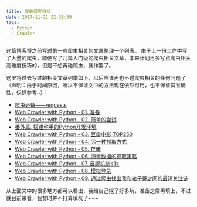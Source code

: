 ```yaml
---
title: 爬虫博客归档
date: 2017-11-21 22:38:50
tags:
  - Python
  - Crawler
---
```


这篇博客将之前写过的一些爬虫相关的文章整理一个列表。
由于上一份工作中写了大量的爬虫，顺便写了几篇入门级的爬虫相关文章，本来计划再多写点爬虫相关高难度技巧的，但是不想再碰爬虫，就作罢了。

这里将过去写过的相关文章列举如下，以后应该再也不碰爬虫相关的任何问题了（声明：由于时间原因，所以不保证文中的方法现在依然可用，也不保证其准确性，仅供参考\~）：

 - [爬虫必备——requests][1]
 - [Web Crawler with Python - 01. 准备][2]
 - [Web Crawler with Python - 02. 简单的尝试][3]
 - [番外篇. 搭建称手的Python开发环境][4]
 - [Web Crawler with Python - 03. 豆瓣电影 TOP250][5]
 - [Web Crawler with Python - 04. 另一种抓取方式][6]
 - [Web Crawler with Python - 05. 存储][7]
 - [Web Crawler with Python - 06. 海量数据的抓取策略][8]
 - [Web Crawler with Python - 07. 反爬机制<1>][9]
 - [Web Crawler with Python - 08. 模拟登录][10]
 - [Web Crawler with Python - 09. 通过爬虫找出我和轮子哥之间的最短关注链][11]

从上面文中的很多地方都可以看出，我给自己挖了好多坑，准备之后再填上，不过就目前来看，我暂时并不打算填坑了~~~

 [1]: https://zhuanlan.zhihu.com/p/20410446
 [2]: https://zhuanlan.zhihu.com/p/20413379
 [3]: https://zhuanlan.zhihu.com/p/20413828
 [4]: https://zhuanlan.zhihu.com/p/20416894
 [5]: https://zhuanlan.zhihu.com/p/20423182
 [6]: https://zhuanlan.zhihu.com/p/20430122
 [7]: https://zhuanlan.zhihu.com/p/20432575
 [8]: https://zhuanlan.zhihu.com/p/20435541
 [9]: https://zhuanlan.zhihu.com/p/20471442
 [10]: https://zhuanlan.zhihu.com/p/20494731
 [11]: https://zhuanlan.zhihu.com/p/20546546
 
